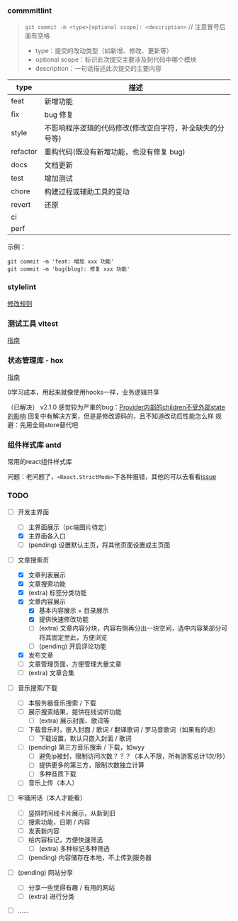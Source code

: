 

### commmitlint 
> `git commit -m <type>[optional scope]: <description>` // 注意冒号后面有空格
> - type：提交的改动类型（如新增、修改、更新等）
> - optional scope：标识此次提交主要涉及到代码中哪个模块
> - description：一句话描述此次提交的主要内容

|type  |描述   |
|----|----|
|feat|	新增功能|
|fix|	bug 修复|
|style|	不影响程序逻辑的代码修改(修改空白字符，补全缺失的分号等)|
|refactor|	重构代码(既没有新增功能，也没有修复 bug)|
|docs|	文档更新|
|test|	增加测试|
|chore|	构建过程或辅助工具的变动|
|revert| 还原 |
|ci     |       |
|perf   |       |

示例：
```shell
git commit -m 'feat: 增加 xxx 功能'
git commit -m 'bug(blog): 修复 xxx 功能'
```

### stylelint
[修改规则](https://stylelint.io/user-guide/rules)

### 测试工具 vitest

[指南](https://cn.vitest.dev/guide/)

### 状态管理库 - hox

[指南](https://hox.js.org/zh/guide/quick-start)

0学习成本，用起来就像使用hooks一样，业务逻辑共享

（已解决）
v2.1.0 感觉较为严重的bug：[Provider内部的children不受外部state的影响](https://github.com/umijs/hox/issues/97)
回复中有解决方案，但是是修改源码的，且不知道改动后性能怎么样
规避：先用全局store替代吧

### 组件样式库 antd

常用的react组件样式库

问题：老问题了，`<React.StrictMode>`下各种报错，其他的可以去看看[issue](https://github.com/ant-design/ant-design/issues)

### TODO

- [ ] 开发主界面
    - [ ] 主界面展示（pc端图片待定）
    - [x] 主界面各入口
    - [ ] (pending) 设置默认主页，将其他页面设置成主页面
- [ ] 文章搜索页
    - [x] 文章列表展示
    - [x] 文章搜索功能
    - [x] (extra) 标签分类功能
    - [x] 文章内容展示
        - [x] 基本内容展示 + 目录展示
        - [x] 提供快速修改功能
        - [ ] (extra) 文章内容分块，内容右侧再分出一块空间，选中内容某部分可将其固定至此，方便浏览
        - [ ] (pending) 开启评论功能
    - [x] 发布文章
    - [ ] 文章管理页面，方便管理大量文章
    - [ ] (extra) 文章合集
- [ ] 音乐搜索/下载
    - [ ] 本服务器音乐搜索 / 下载
    - [ ] 展示搜索结果，提供在线试听功能
        - [ ] (extra) 展示封面、歌词等
    - [ ] 下载音乐时，嵌入封面 / 歌词 / 翻译歌词 / 罗马音歌词（如果有的话）
        - [ ] 下载设置，默认只嵌入封面 / 歌词
    - [ ] (pending) 第三方音乐搜索 / 下载，如wyy
        - [ ] 避免ip被封，限制访问次数？？？（本人不限，所有游客总计1次/秒）
        - [ ] 提供更多的第三方，限制次数独立计算
        - [ ] 多种音质下载
    - [ ] 音乐上传（本人）
- [ ] 牢骚闲话（本人才能看）
    - [ ] 竖排时间线卡片展示，从新到旧
    - [ ] 搜索功能，日期 / 内容
    - [ ] 发表新内容
    - [ ] 给内容标记，方便快速筛选
        - [ ] (extra) 多种标记多种筛选
    - [ ] (pending) 内容储存在本地，不上传到服务器
- [ ] (pending) 网站分享
    - [ ] 分享一些觉得有趣 / 有用的网站
    - [ ] (extra) 进行分类
- [ ] ......

    